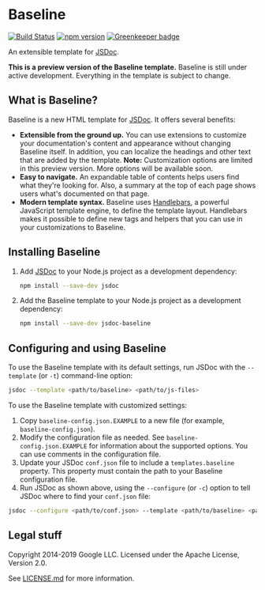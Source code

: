 # Baseline

[![Build Status](https://img.shields.io/travis/hegemonic/jsdoc-baseline.svg)](http://travis-ci.org/hegemonic/jsdoc-baseline)
[![npm version](https://img.shields.io/npm/v/jsdoc-baseline.svg)](https://www.npmjs.org/package/jsdoc-baseline) [![Greenkeeper badge](https://badges.greenkeeper.io/hegemonic/jsdoc-baseline.svg)](https://greenkeeper.io/)

An extensible template for [JSDoc][jsdoc].

**This is a preview version of the Baseline template.** Baseline is still under active development.
Everything in the template is subject to change.

## What is Baseline?

Baseline is a new HTML template for [JSDoc][jsdoc]. It offers several benefits:

+ **Extensible from the ground up.** You can use extensions to customize your documentation's
content and appearance without changing Baseline itself. In addition, you can localize the headings
and other text that are added by the template. **Note:** Customization options are limited in this
preview version. More options will be available soon.
+ **Easy to navigate.** An expandable table of contents helps users find what they're looking for.
Also, a summary at the top of each page shows users what's documented on that page.
+ **Modern template syntax.** Baseline uses [Handlebars][handlebars], a powerful JavaScript template
engine, to define the template layout. Handlebars makes it possible to define new tags and helpers
that you can use in your customizations to Baseline.

## Installing Baseline

1. Add [JSDoc][jsdoc] to your Node.js project as a development dependency:

    ```sh
    npm install --save-dev jsdoc
    ```

2. Add the Baseline template to your Node.js project as a development dependency:

    ```sh
    npm install --save-dev jsdoc-baseline
    ```

## Configuring and using Baseline

To use the Baseline template with its default settings, run JSDoc with the `--template` (or `-t`)
command-line option:

```sh
jsdoc --template <path/to/baseline> <path/to/js-files>
```

To use the Baseline template with customized settings:

1. Copy `baseline-config.json.EXAMPLE` to a new file (for example, `baseline-config.json`).
2. Modify the configuration file as needed. See `baseline-config.json.EXAMPLE` for information about
the supported options. You can use comments in the configuration file.
3. Update your JSDoc `conf.json` file to include a `templates.baseline` property. This property
must contain the path to your Baseline configuration file.
4. Run JSDoc as shown above, using the `--configure` (or `-c`) option to tell JSDoc where to find
your `conf.json` file:

```sh
jsdoc --configure <path/to/conf.json> --template <path/to/baseline> <path/to/js-files>
```

## Legal stuff

Copyright 2014-2019 Google LLC. Licensed under the Apache License, Version 2.0.

See [LICENSE.md][license] for more information.

[handlebars]: https://handlebarsjs.com/
[jsdoc]: https://github.com/jsdoc/jsdoc
[license]: https://github.com/hegemonic/jsdoc-baseline/blob/master/LICENSE.md
